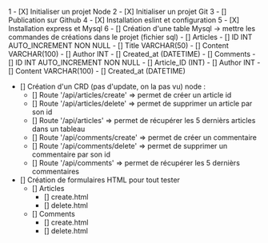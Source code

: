 1 - [X] Initialiser un projet Node
2 - [X] Initialiser un projet Git
3 - [] Publication sur Github
4 - [X] Installation eslint et configuration
5 - [X] Installation express et Mysql
6 - [] Création d'une table Mysql -> mettre les commandes de créations dans le projet (fichier sql)
	- [] Articles
		- [] ID INT AUTO_INCREMENT NON NULL
		- [] Title VARCHAR(50)
		- [] Content VARCHAR(100)
		- [] Author INT
		- [] Created_at (DATETIME)
	- [] Comments
		- [] ID INT AUTO_INCREMENT NON NULL
		- [] Article_ID (INT)
		- [] Author INT
		- [] Content VARCHAR(100)
		- [] Created_at (DATETIME)
- [] Création d'un CRD (pas d'update, on la pas vu) node :
	- [] Route '/api/articles/create' => permet de créer un article id
	- [] Route '/api/articles/delete' => permet de supprimer un article par son id
	- [] Route '/api/articles' => permet de récupérer les 5 dernièrs articles dans un tableau
	- [] Route '/api/comments/create' => permet de créer un commentaire
	- [] Route '/api/comments/delete' => permet de supprimer un commentaire par son id
	- [] Route '/api/comments' => permet de récupérer les 5 dernièrs commentaires
- [] Création de formulaires HTML pour tout tester
	- [] Articles
		- [] create.html
		- [] delete.html
	- [] Comments
		- [] create.html
		- [] delete.html


